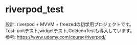 # riverpod_test

設計: riverpod + MVVM + freezedの初学用プロジェクトです。  
Test: unitテスト,widgetテスト,GoldennTestも導入しています。  
参考: https://www.udemy.com/course/riverpod/

